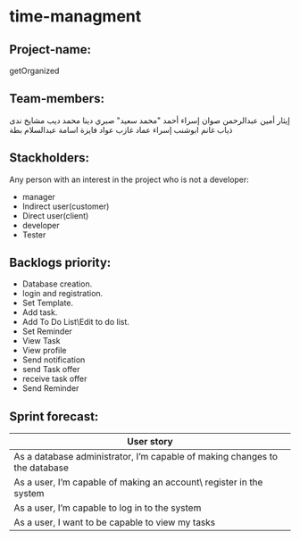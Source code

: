 # time-managment

## Project-name:
getOrganized

## Team-members:
إيثار أمين عبدالرحمن صوان
إسراء أحمد "محمد سعيد" صبري
دينا محمد ديب مشايخ
ندى ذياب غانم ابوشنب
إسراء عماد غازب عواد
فايزة اسامة عبدالسلام بطة

## Stackholders:
Any person with an interest in the project who is not a
developer:
-  manager
-  Indirect user(customer)
-  Direct user(client)
-  developer
-  Tester

## Backlogs priority:
- Database creation.
- login and registration.
- Set Template.
- Add task.
- Add To Do List\Edit to do list.
- Set Reminder
- View Task
- View profile 
- Send notification
- send Task offer 
- receive task offer
- Send Reminder

## Sprint forecast:
|     User story    |
| ------------------------ |
|     As a database administrator, I’m capable of making changes to the database  |
|     As a user, I’m capable of making an account\ register in the system |
|     As a user, I’m capable to log in to the system     |
|     As a user, I want to be capable to view my tasks |




